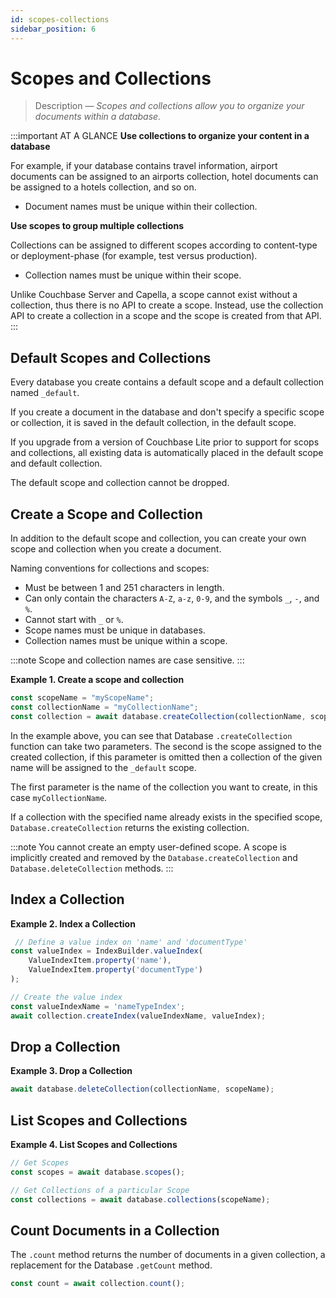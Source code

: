 ```yaml
---
id: scopes-collections 
sidebar_position: 6
---
```


# Scopes and Collections 

> Description — _Scopes and collections allow you to organize your documents within a database._

:::important AT A GLANCE
**Use collections to organize your content in a database**

For example, if your database contains travel information, airport documents can be assigned to an airports collection, hotel documents can be assigned to a hotels collection, and so on.

* Document names must be unique within their collection.

**Use scopes to group multiple collections**

Collections can be assigned to different scopes according to content-type or deployment-phase (for example, test versus production).

* Collection names must be unique within their scope.

Unlike Couchbase Server and Capella, a scope cannot exist without a collection, thus there is no API to create a scope.  Instead, use the collection API to create a collection in a scope and the scope is created from that API.
:::

## Default Scopes and Collections

Every database you create contains a default scope and a default collection named `_default`.

If you create a document in the database and don't specify a specific scope or collection, it is saved in the default collection, in the default scope.

If you upgrade from a version of Couchbase Lite prior to support for scops and collections, all existing data is automatically placed in the default scope and default collection.

The default scope and collection cannot be dropped.

## Create a Scope and Collection

In addition to the default scope and collection, you can create your own scope and collection when you create a document.

Naming conventions for collections and scopes:

* Must be between 1 and 251 characters in length.
* Can only contain the characters `A-Z`, `a-z`, `0-9`, and the symbols `_`, `-`, and `%`.
* Cannot start with `_` or `%`.
* Scope names must be unique in databases.
* Collection names must be unique within a scope.

:::note
Scope and collection names are case sensitive.
:::

**Example 1. Create a scope and collection**

```typescript
const scopeName = "myScopeName";  
const collectionName = "myCollectionName";  
const collection = await database.createCollection(collectionName, scopeName);
```

In the example above, you can see that Database `.createCollection` function can take two parameters. The second is the scope assigned to the created collection, if this parameter is omitted then a collection of the given name will be assigned to the `_default` scope.

The first parameter is the name of the collection you want to create, in this case `myCollectionName`.

If a collection with the specified name already exists in the specified scope, `Database.createCollection` returns the existing collection.

:::note
You cannot create an empty user-defined scope. A scope is implicitly created and removed by the `Database.createCollection` and `Database.deleteCollection` methods.
:::


## Index a Collection

**Example 2. Index a Collection**

```typescript
 // Define a value index on 'name' and 'documentType'
const valueIndex = IndexBuilder.valueIndex(
    ValueIndexItem.property('name'),
    ValueIndexItem.property('documentType')
);

// Create the value index
const valueIndexName = 'nameTypeIndex';
await collection.createIndex(valueIndexName, valueIndex);
```

## Drop a Collection

**Example 3. Drop a Collection**

```typescript
await database.deleteCollection(collectionName, scopeName);
```

## List Scopes and Collections

**Example 4. List Scopes and Collections**

```typescript
// Get Scopes
const scopes = await database.scopes();

// Get Collections of a particular Scope
const collections = await database.collections(scopeName);
```

## Count Documents in a Collection

The `.count` method returns the number of documents in a given collection, a replacement for the Database `.getCount` method.

```typescript
const count = await collection.count();
```